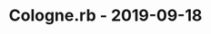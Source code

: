 ---
layout: post
title: Cologne.rb - 2019-09-18
datetime: 2019-09-18 19:00:00.000000000 +02:00
name: Cologne.rb
external_url: https://www.colognerb.de/events/september-2019-meetup-556
---